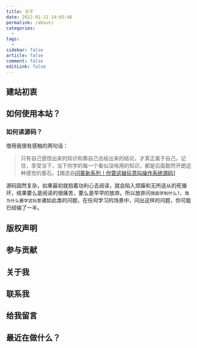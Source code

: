```yaml
---
title: 关于
date: 2022-01-11 14:03:46   
permalink: /about/
categories:
  - 
tags: 
  -
sidebar: false
article: false
comment: false
editLink: false
---
```

## 建站初衷

## 如何使用本站？

### 如何读源码？

借用我很有感触的两句话：

> 只有自己感悟出来的知识和靠自己总结出来的结论，才真正属于自己。记住，享受当下，当下你学的每一个看似没啥用的知识，都是后面豁然开朗这种感觉的基石。【摘选自[闪客新系列！你管这破玩意叫操作系统源码](https://mp.weixin.qq.com/s/tvbkGLfhDq03xxM-FZ4zuA)】

源码固然复杂，如果最初就抱着功利心去阅读，就会陷入烦躁和无所适从的死循环，结果要么是阅读的很痛苦，要么是早早的放弃。所以放弃问`我能学到什么?`、`我为什么要学这玩意`诸如此类的问题，在任何学习的场景中，问出这样的问题，你可能已经输了一半。

## 版权声明

## 参与贡献

## 关于我

## 联系我

## 给我留言

## 最近在做什么？
